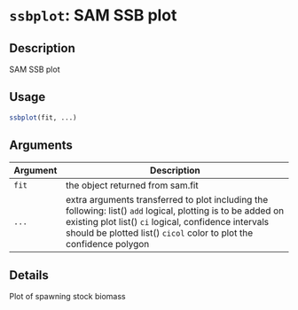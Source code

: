 # `ssbplot`: SAM SSB plot

## Description


 SAM SSB plot


## Usage

```r
ssbplot(fit, ...)
```


## Arguments

Argument      |Description
------------- |----------------
```fit```     |     the object returned from sam.fit
```...```     |     extra arguments transferred to plot including the following: list()  `add` logical, plotting is to be added on existing plot list()  `ci` logical, confidence intervals should be plotted list()  `cicol` color to plot the confidence polygon

## Details


 Plot of spawning stock biomass


